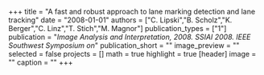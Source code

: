 +++
title = "A fast and robust approach to lane marking detection and lane tracking"
date = "2008-01-01"
authors = ["C. Lipski","B. Scholz","K. Berger","C. Linz","T. Stich","M. Magnor"]
publication_types = ["1"]
publication = "_Image Analysis and Interpretation, 2008. SSIAI 2008. IEEE Southwest Symposium on_"
publication_short = ""
image_preview = ""
selected = false
projects = []
math = true
highlight = true
[header]
image = ""
caption = ""
+++

